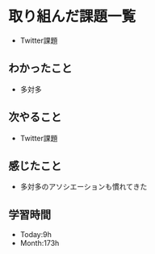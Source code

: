 # 取り組んだ課題一覧
- Twitter課題
## わかったこと
- 多対多
## 次やること
- Twitter課題
## 感じたこと
- 多対多のアソシエーションも慣れてきた
## 学習時間
- Today:9h
- Month:173h
